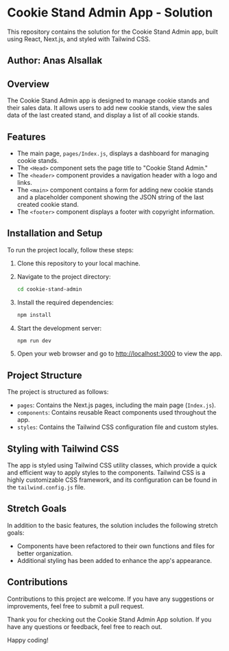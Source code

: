 # Cookie Stand Admin App - Solution

This repository contains the solution for the Cookie Stand Admin app, built using React, Next.js, and styled with Tailwind CSS.

## Author: Anas Alsallak

## Overview

The Cookie Stand Admin app is designed to manage cookie stands and their sales data. It allows users to add new cookie stands, view the sales data of the last created stand, and display a list of all cookie stands.

## Features

- The main page, `pages/Index.js`, displays a dashboard for managing cookie stands.
- The `<Head>` component sets the page title to "Cookie Stand Admin."
- The `<header>` component provides a navigation header with a logo and links.
- The `<main>` component contains a form for adding new cookie stands and a placeholder component showing the JSON string of the last created cookie stand.
- The `<footer>` component displays a footer with copyright information.

## Installation and Setup

To run the project locally, follow these steps:

1. Clone this repository to your local machine.
2. Navigate to the project directory:

   ```bash
   cd cookie-stand-admin
   ```

3. Install the required dependencies:

   ```bash
   npm install
   ```

4. Start the development server:

   ```bash
   npm run dev
   ```

5. Open your web browser and go to [http://localhost:3000](http://localhost:3000) to view the app.

## Project Structure

The project is structured as follows:

- `pages`: Contains the Next.js pages, including the main page (`Index.js`).
- `components`: Contains reusable React components used throughout the app.
- `styles`: Contains the Tailwind CSS configuration file and custom styles.

## Styling with Tailwind CSS

The app is styled using Tailwind CSS utility classes, which provide a quick and efficient way to apply styles to the components. Tailwind CSS is a highly customizable CSS framework, and its configuration can be found in the `tailwind.config.js` file.

## Stretch Goals

In addition to the basic features, the solution includes the following stretch goals:

- Components have been refactored to their own functions and files for better organization.
- Additional styling has been added to enhance the app's appearance.

## Contributions

Contributions to this project are welcome. If you have any suggestions or improvements, feel free to submit a pull request.

Thank you for checking out the Cookie Stand Admin App solution. If you have any questions or feedback, feel free to reach out.

Happy coding!
